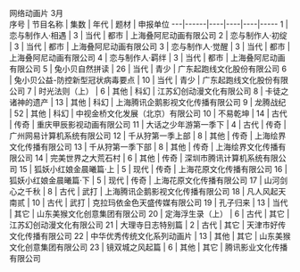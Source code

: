 网络动画片	3月				
序号 | 节目名称 | 集数 | 年代 | 题材 | 申报单位
---|------|----|----|----|-----
1 | 恋与制作人·相遇 | 3 | 当代  | 都市 | 上海叠阿尼动画有限公司
2 | 恋与制作人·初绽 | 3 | 当代  | 都市 | 上海叠阿尼动画有限公司
3 | 恋与制作人·觉醒 | 3 | 当代  | 都市 | 上海叠阿尼动画有限公司
4 | 恋与制作人·羁绊 | 3 | 当代  | 都市 | 上海叠阿尼动画有限公司
5 | 兔小贝自然拼读 | 26 | 当代 | 青少 | 广东起跑线文化股份有限公司
6 | 兔小贝公益-防控新型冠状病毒要点 | 10 | 当代 | 青少 | 广东起跑线文化股份有限公司
7 | 时光法则（上） | 6 | 其他 | 科幻 | 江苏幻创动漫文化有限公司
8 | 卡徒之诸神的遗产 | 13 | 其他 | 科幻 | 上海腾讯企鹅影视文化传播有限公司
9 | 龙腾战纪 | 52 | 其他 | 科幻 | 中视金桥文化发展（北京）有限公司
10 | 不易乾坤 | 14 | 古代 | 传奇 | 重庆甲辰影视动画有限公司
11 | 大话之少年游第一季下 | 4 | 古代 | 传奇 | 广州网易计算机系统有限公司
12 | 千从狩第一季上部 | 8 | 其他 | 传奇 | 上海绘界文化传播有限公司
13 | 千从狩第一季下部 | 8 | 其他 | 传奇 | 上海绘界文化传播有限公司
14 | 完美世界之大荒石村 | 6 | 其他 | 传奇 | 深圳市腾讯计算机系统有限公司
15 | 狐妖小红娘金晨曦篇·上 | 5 | 现代 | 传奇 | 上海花原文化传播有限公司
16 | 狐妖小红娘金晨曦篇·下 | 5 | 现代 | 传奇 | 上海花原文化传播有限公司
17 | 山河剑心之千秋 | 8 | 古代 | 武打 | 上海腾讯企鹅影视文化传播有限公司
18 | 凡人风起天南贰 | 10 | 古代 | 武打 | 克拉玛依金色天盛传媒有限公司
19 | 孔子归来 | 13 | 当代 | 其它 | 山东美猴文化创意集团有限公司
20 | 定海浮生录（上） | 6 | 古代 | 其它 | 江苏幻创动漫文化有限公司
21 | 大理寺日志特别篇 | 2 | 古代 | 其它 | 天津市好传文化传播有限公司
22 | 中华优秀传统文化系列动画片 | 13 | 其他 | 其它 | 山东美猴文化创意集团有限公司
23 | 镜双城之风起篇 | 6 | 其他 | 其它 | 腾讯影业文化传播有限公司

